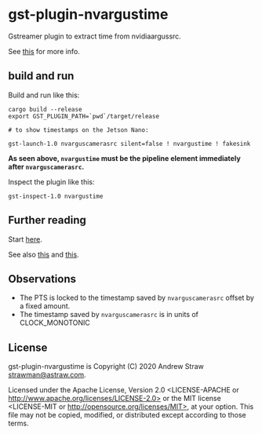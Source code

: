 # gst-plugin-nvargustime

Gstreamer plugin to extract time from nvidiaargussrc.

See [this](https://devtalk.nvidia.com/default/topic/1056918/jetson-tx2/nvarguscamerasrc-buffer-metadata-is-missing-/post/5392925/#5392925) for more info.

## build and run

Build and run like this:

    cargo build --release
    export GST_PLUGIN_PATH=`pwd`/target/release

    # to show timestamps on the Jetson Nano:

    gst-launch-1.0 nvarguscamerasrc silent=false ! nvargustime ! fakesink

**As seen above, `nvargustime` must be the pipeline element immediately after `nvarguscamerasrc`.**

Inspect the plugin like this:

    gst-inspect-1.0 nvargustime

## Further reading

Start [here](https://devtalk.nvidia.com/default/topic/1058122/jetson-tx2/argus-timestamp-domain/).

See also [this](https://developer.ridgerun.com/wiki/index.php?title=NVIDIA_Jetson_TX2_-_Video_Input_Timing_Concepts) and [this](https://developer.ridgerun.com/wiki/index.php?title=NVIDIA_Jetson_TX2_-_Video_Input_Timing_Concepts#Timestamping_System_Clock).

## Observations

- The PTS is locked to the timestamp saved by `nvarguscamerasrc` offset by a
  fixed amount.
- The timestamp saved by `nvarguscamerasrc` is in units of CLOCK_MONOTONIC

## License

gst-plugin-nvargustime is Copyright (C) 2020 Andrew Straw <strawman@astraw.com>.

Licensed under the Apache License, Version 2.0 <LICENSE-APACHE or
http://www.apache.org/licenses/LICENSE-2.0> or the MIT license <LICENSE-MIT or
http://opensource.org/licenses/MIT>, at your option. This file may not be
copied, modified, or distributed except according to those terms.
